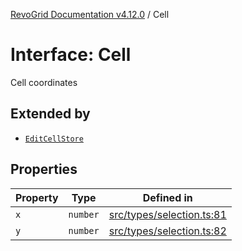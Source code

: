 [RevoGrid Documentation v4.12.0](README.md) / Cell

# Interface: Cell

Cell coordinates

## Extended by

- [`EditCellStore`](Interface.EditCellStore.md)

## Properties

| Property | Type | Defined in |
| ------ | ------ | ------ |
| `x` | `number` | [src/types/selection.ts:81](https://github.com/revolist/revogrid/blob/282605c6faa8e6a115a4a8c5b8668e14fed605a0/src/types/selection.ts#L81) |
| `y` | `number` | [src/types/selection.ts:82](https://github.com/revolist/revogrid/blob/282605c6faa8e6a115a4a8c5b8668e14fed605a0/src/types/selection.ts#L82) |
